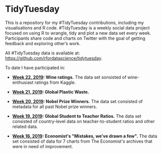 # TidyTuesday
This is a repository for my #TidyTuesday contributions, including my visualisations and R code. #TidyTuesday is a weekly social data project focused on using R to wrangle, tidy and plot a new data set every week. Participants share code and charts on Twitter with the goal of getting feedback and exploring other’s work. 

All #TidyTuesday data is available at: https://github.com/rfordatascience/tidytuesday.

To date I have participated in:

- **[Week 22, 2019](https://github.com/kylie-foster/tidy_tuesday/tree/master/Week22_2019): Wine ratings.**  The data set sonsisted of wine-enthusiast ratings from Kaggle.

- **[Week 21, 2019](https://github.com/kylie-foster/tidy_tuesday/tree/master/Week21_2019): Global Plastic Waste.**

- **[Week 20, 2019](https://github.com/kylie-foster/tidy_tuesday/tree/master/Week20_2019): Nobel Prize Winners.** The data set consisted of metadata for all past Nobel prize winners.

- **[Week 19, 2019](https://github.com/kylie-foster/tidy_tuesday/tree/master/Week19_2019): Global Student to Teacher Ratios.** The data set consisted of country-level data on teacher-to-student ratios and other related data.

- **[Week 16, 2019](https://github.com/kylie-foster/tidy_tuesday/tree/master/Week16_2019): Economist's "Mistakes, we’ve drawn a few".** The data set consisted of data for 7 charts from The Economist's archives that were in need of improvement.

